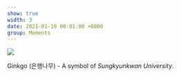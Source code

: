 ```yaml
---
show: true
width: 3
date: 2021-01-10 00:01:00 +0800
group: Moments
---
```

<div>
  <img data-src="{{ 'assets/images/etc/IMG_7855.webp' | relative_url }}" class="lazy w-100 rounded-top" src="{{ '/assets/images/empty_300x200.webp' | relative_url }}">
  <div class="card-body">
    <p class="card-text">
      Ginkgo (은행나무) - A symbol of <i>Sungkyunkwan University</i>.
    </p>
  </div>
</div>
